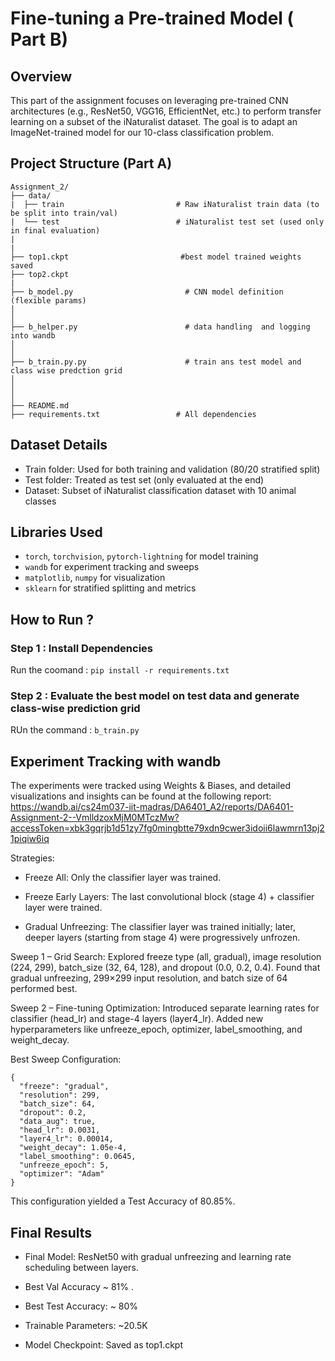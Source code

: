 # Fine-tuning a Pre-trained Model ( Part B)
## Overview 
This part of the assignment focuses on leveraging pre-trained CNN architectures (e.g., ResNet50, VGG16, EfficientNet, etc.) to perform transfer learning on a subset of the iNaturalist dataset. The goal is to adapt an ImageNet-trained model for our 10-class classification problem.

## Project Structure (Part A)
```
Assignment_2/
├── data/
|  ├── train                         # Raw iNaturalist train data (to be split into train/val) 
|  └── test                          # iNaturalist test set (used only in final evaluation)
|
|
├── top1.ckpt                         #best model trained weights  saved
├── top2.ckpt
|
├── b_model.py                         # CNN model definition (flexible params)
│                          
│
├── b_helper.py                        # data handling  and logging into wandb 
│   
│
├── b_train.py.py                      # train ans test model and class wise predction grid 
│   
│   
│
├── README.md                         
├── requirements.txt                 # All dependencies
```
## Dataset Details
*  Train folder: Used for both training and validation (80/20 stratified split)
*  Test folder: Treated as test set (only evaluated at the end)
*  Dataset: Subset of iNaturalist classification dataset with 10 animal classes

## Libraries Used 
*  ```torch```, ```torchvision```, ```pytorch-lightning``` for model training
*  ```wandb``` for experiment tracking and sweeps
*  ```matplotlib```, ```numpy``` for visualization
*  ```sklearn``` for stratified splitting and metrics

  

## How to Run ?
### Step 1 : Install Dependencies
Run the coomand : ```pip install -r requirements.txt```

### Step 2 : Evaluate the best model on test data and generate class-wise prediction grid
RUn the command : ```b_train.py```



## Experiment Tracking with wandb
The experiments were tracked using Weights & Biases, and detailed visualizations and insights can be found at the following report: 
https://wandb.ai/cs24m037-iit-madras/DA6401_A2/reports/DA6401-Assignment-2--VmlldzoxMjM0MTczMw?accessToken=xbk3gqrjb1d51zy7fg0mingbtte79xdn9cwer3idoii6lawmrn13pj21piqiw6iq


Strategies:

- Freeze All: Only the classifier layer was trained.

- Freeze Early Layers: The last convolutional block (stage 4) + classifier layer were trained.

- Gradual Unfreezing: The classifier layer was trained initially; later, deeper layers (starting from stage 4) were progressively unfrozen.

Sweep 1 – Grid Search: Explored freeze type (all, gradual), image resolution (224, 299), batch_size (32, 64, 128), and dropout (0.0, 0.2, 0.4).  Found that gradual unfreezing, 299×299 input resolution, and batch size of 64 performed best.

Sweep 2 – Fine-tuning Optimization: Introduced separate learning rates for classifier (head_lr) and stage-4 layers (layer4_lr). Added new hyperparameters like unfreeze_epoch, optimizer, label_smoothing, and weight_decay.

Best Sweep Configuration:
```
{
  "freeze": "gradual",
  "resolution": 299,
  "batch_size": 64,
  "dropout": 0.2,
  "data_aug": true,
  "head_lr": 0.0031,
  "layer4_lr": 0.00014,
  "weight_decay": 1.05e-4,
  "label_smoothing": 0.0645,
  "unfreeze_epoch": 5,
  "optimizer": "Adam"
}
```
This configuration yielded a Test Accuracy of 80.85%.

## Final Results

- Final Model: ResNet50 with gradual unfreezing and learning rate scheduling between layers.

- Best Val Accuracy ~ 81% .

- Best Test Accuracy: ~ 80%

- Trainable Parameters: ~20.5K

- Model Checkpoint: Saved as top1.ckpt
